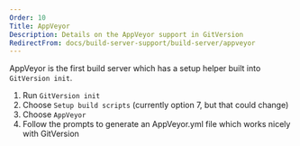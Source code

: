 ```yaml
---
Order: 10
Title: AppVeyor
Description: Details on the AppVeyor support in GitVersion
RedirectFrom: docs/build-server-support/build-server/appveyor
---
```


AppVeyor is the first build server which has a setup helper built into
`GitVersion init`.

1. Run `GitVersion init`
2. Choose `Setup build scripts` (currently option 7, but that could change)
3. Choose `AppVeyor`
4. Follow the prompts to generate an AppVeyor.yml file which works nicely with
   GitVersion
